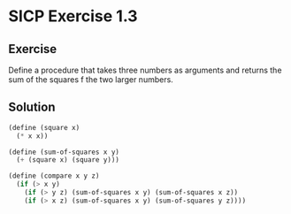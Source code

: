 # SICP Exercise 1.3

## Exercise
Define a procedure that takes three numbers as arguments and returns the sum of the squares f the two larger numbers.

## Solution

```lisp
(define (square x)
  (* x x))

(define (sum-of-squares x y)
  (+ (square x) (square y)))

(define (compare x y z)
  (if (> x y)
    (if (> y z) (sum-of-squares x y) (sum-of-squares x z))
    (if (> x z) (sum-of-squares x y) (sum-of-squares y z))))
```
